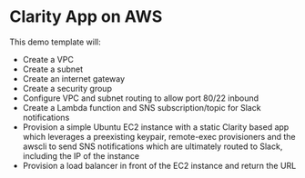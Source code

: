 # Clarity App on AWS
This demo template will:
- Create a VPC
- Create a subnet
- Create an internet gateway
- Create a security group
- Configure VPC and subnet routing to allow port 80/22 inbound
- Create a Lambda function and SNS subscription/topic for Slack notifications
- Provision a simple Ubuntu EC2 instance with a static Clarity based app which leverages a preexisting keypair, remote-exec provisioners and the awscli to send SNS notifications which are ultimately routed to Slack, including the IP of the instance
- Provision a load balancer in front of the EC2 instance and return the URL
